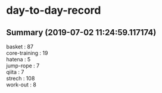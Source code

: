 # day-to-day-record  
## Summary  (2019-07-02 11:24:59.117174)  
basket : 87  
core-training : 19  
hatena : 5  
jump-rope : 7  
qiita : 7  
strech : 108  
work-out : 8  
